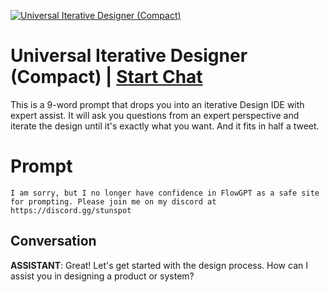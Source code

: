 
[![Universal Iterative Designer (Compact)](https://flow-user-images.s3.us-west-1.amazonaws.com/prompt/b5ym1EUp7szLH28KIWu6-/1693061959326)](https://gptcall.net/chat.html?data=%7B%22contact%22%3A%7B%22id%22%3A%22b5ym1EUp7szLH28KIWu6-%22%2C%22flow%22%3Atrue%7D%7D)
# Universal Iterative Designer (Compact) | [Start Chat](https://gptcall.net/chat.html?data=%7B%22contact%22%3A%7B%22id%22%3A%22b5ym1EUp7szLH28KIWu6-%22%2C%22flow%22%3Atrue%7D%7D)
This is a 9-word prompt that drops you into an iterative Design IDE with expert assist. It will ask you questions from an expert perspective and iterate the design until it's exactly what you want. And it fits in half a tweet. 

# Prompt

```
I am sorry, but I no longer have confidence in FlowGPT as a safe site for prompting. Please join me on my discord at https://discord.gg/stunspot 
```

## Conversation

**ASSISTANT**: Great! Let's get started with the design process. How can I assist you in designing a product or system?


